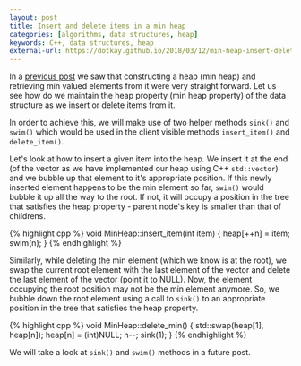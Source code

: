 ```yaml
---
layout: post
title: Insert and delete items in a min heap
categories: [algorithms, data structures, heap]
keywords: C++, data structures, heap
external-url: https://dotkay.github.io/2018/03/12/min-heap-insert-delete
---
```


In a [previous post](https://dotkay.github.io/2018/03/09/min-heap) we saw that constructing a heap (min heap) and retrieving min valued elements from it were very straight forward. Let us see how do we maintain the heap property (min heap property) of the data structure as we insert or delete items from it.

In order to achieve this, we will make use of two helper methods `sink()` and `swim()` which would be used in the client visible methods `insert_item()` and `delete_item()`.

Let's look at how to insert a given item into the heap. We insert it at the end (of the vector as we have implemented our heap using C++ `std::vector`) and we bubble up that element to it's appropriate position. If this newly inserted element happens to be the min element so far, `swim()` would bubble it up all the way to the root. If not, it will occupy a position in the tree that satisfies the heap property - parent node's key is smaller than that of childrens.

{% highlight cpp %}
void MinHeap::insert_item(int item)
{
  heap[++n] = item;
  swim(n);
}
{% endhighlight %}

Similarly, while deleting the min element (which we know is at the root), we swap the current root element with the last element of the vector and delete the last element of the vector (point it to NULL). Now, the element occupying the root position may not be the min element anymore. So, we bubble down the root element using a call to `sink()` to an appropriate position in the tree that satisfies the heap property. 

{% highlight cpp %}
void MinHeap::delete_min()
{
  std::swap(heap[1], heap[n]);
  heap[n] = (int)NULL;
  n--;
  sink(1);
}
{% endhighlight %}

We will take a look at `sink()` and `swim()` methods in a future post.